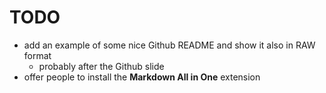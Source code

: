 # TODO

- add an example of some nice Github README and show it also in RAW format
  - probably after the Github slide
- offer people to install the __Markdown All in One__ extension
